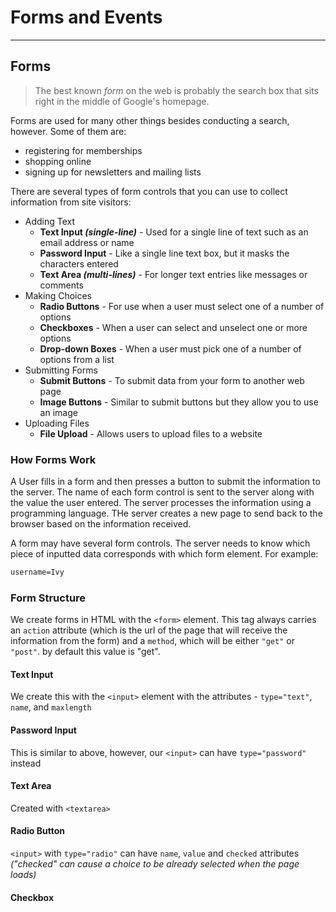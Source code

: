 # Forms and Events
---
## Forms

> The best known *form* on the web is probably the search box that sits right in the middle of Google's homepage.

Forms are used for many other things besides conducting a search, however. Some of them are:
- registering for memberships
- shopping online
- signing up for newsletters and mailing lists

There are several types of form controls that you can use to collect information from site visitors:
- Adding Text
  - **Text Input *(single-line)*** - Used for a single line of text such as an email address or name
  - **Password Input** - Like a single line text box, but it masks the characters entered
  - **Text Area *(multi-lines)*** - For longer text entries like messages or comments
- Making Choices
  - **Radio Buttons** - For use when a user must select one of a number of options
  - **Checkboxes** - When a user can select and unselect one or more options
  - **Drop-down Boxes** - When a user must pick one of a number of options from a list
- Submitting Forms
  - **Submit Buttons** - To submit data from your form to another web page
  - **Image Buttons** - Similar to submit buttons but they allow you to use an image
- Uploading Files
  - **File Upload** - Allows users to upload files to a website

### How Forms Work

A User fills in a form and then presses a button to submit the information to the server. The name of each form control is sent to the server along with the value the user entered. The server processes the information using a programming language. THe server creates a new page to send back to the browser based on the information received.

A form may have several form controls. The server needs to know which piece of inputted data corresponds with which form element. For example:

```HTML
username=Ivy
```

### Form Structure

We create forms in HTML with the `<form>` element. This tag always carries an `action` attribute (which is the url of the page that will receive the information from the form) and a `method`, which will be either `"get"` or `"post"`. by default this value is "get".

#### Text Input

We create this with the `<input>` element with the attributes - `type="text"`, `name`, and `maxlength `

#### Password Input

This is similar to above, however, our `<input>` can have `type="password"` instead

#### Text Area

Created with `<textarea>`

#### Radio Button

`<input>` with `type="radio"` can have `name`, `value` and `checked` attributes *("checked" can cause a choice to be already selected when the page loads)*

#### Checkbox
